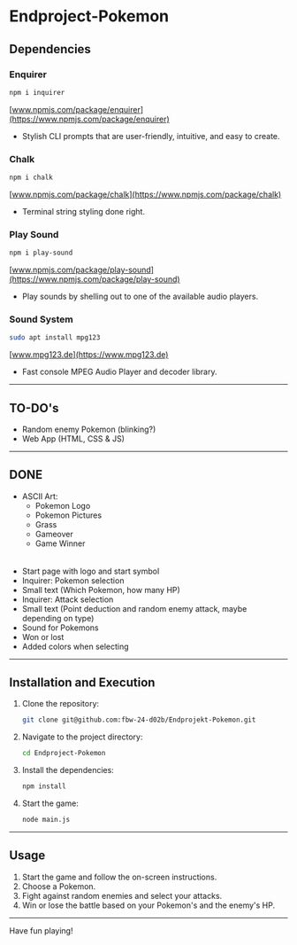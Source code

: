 # Endproject-Pokemon

## Dependencies

### Enquirer

```bash
npm i inquirer
```

[www.npmjs.com/package/enquirer](https://www.npmjs.com/package/enquirer)

- Stylish CLI prompts that are user-friendly, intuitive, and easy to create.

### Chalk

```bash
npm i chalk
```

[www.npmjs.com/package/chalk](https://www.npmjs.com/package/chalk)

- Terminal string styling done right.

### Play Sound

```bash
npm i play-sound
```

[www.npmjs.com/package/play-sound](https://www.npmjs.com/package/play-sound)

- Play sounds by shelling out to one of the available audio players.

### Sound System

```bash
sudo apt install mpg123
```

[www.mpg123.de](https://www.mpg123.de)

- Fast console MPEG Audio Player and decoder library.

---

## TO-DO's

- Random enemy Pokemon (blinking?)
- Web App (HTML, CSS & JS)

---

## DONE

- ASCII Art:
  - Pokemon Logo
  - Pokemon Pictures
  - Grass
  - Gameover
  - Game Winner

######

- Start page with logo and start symbol
- Inquirer: Pokemon selection
- Small text (Which Pokemon, how many HP)
- Inquirer: Attack selection
- Small text (Point deduction and random enemy attack, maybe depending on type)
- Sound for Pokemons
- Won or lost
- Added colors when selecting

---

## Installation and Execution

1. Clone the repository:
   ```bash
   git clone git@github.com:fbw-24-d02b/Endprojekt-Pokemon.git
   ```
2. Navigate to the project directory:
   ```bash
   cd Endproject-Pokemon
   ```
3. Install the dependencies:
   ```bash
   npm install
   ```
4. Start the game:
   ```bash
   node main.js
   ```

---

## Usage

1. Start the game and follow the on-screen instructions.
2. Choose a Pokemon.
3. Fight against random enemies and select your attacks.
4. Win or lose the battle based on your Pokemon's and the enemy's HP.

---

Have fun playing!

```

```
